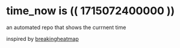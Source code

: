 # time_now is (( 1715072400000 ))

an automated repo that shows the currnent time

inspired by [breakingheatmap](https://github.com/breakingheatmap/breakingheatmap)